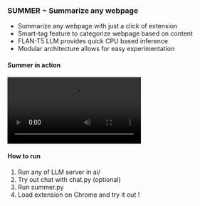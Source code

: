 ### SUMMER ~ Summarize any webpage

- Summarize any webpage with just a click of extension
- Smart-tag feature to categorize webpage based on content
- FLAN-T5 LLM provides quick CPU based inference
- Modular architecture allows for easy experimentation

#### Summer in action

![Summer](./summer.mp4)

#### How to run

1. Run any of LLM server in ai/
2. Try out chat with chat.py (optional)
3. Run summer.py
4. Load extension on Chrome and try it out !
